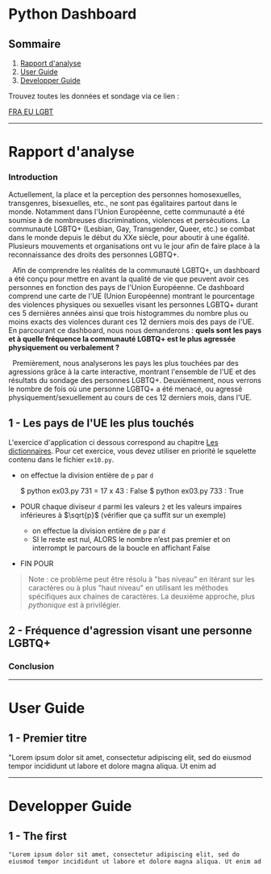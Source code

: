 # Python Dashboard

## Sommaire

1. [Rapport d'analyse](#rapport-d'analyse)
2. [User Guide](#user-guide)
3. [Developper Guide](#developper-guide)

Trouvez toutes les données et sondage via ce lien :

[FRA EU LGBT](https://fra.europa.eu/en/publications-and-resources/data-and-maps/survey-fundamental-rights-lesbian-gay-bisexual-and)

---

# Rapport d'analyse

### Introduction

Actuellement, la place et la perception des personnes homosexuelles, transgenres, bisexuelles, etc., ne sont pas égalitaires partout dans le monde. Notamment dans l'Union Européenne, cette communauté a été soumise à de nombreuses discriminations, violences et persécutions. La communauté LGBTQ+ (Lesbian, Gay, Transgender, Queer, etc.) se combat dans le monde depuis le début du XXe siècle, pour aboutir à une égalité. Plusieurs mouvements et organisations ont vu le jour afin de faire place à la reconnaissance des droits des personnes LGBTQ+.

&nbsp;
Afin de comprendre les réalités de la communauté LGBTQ+, un dashboard a été conçu pour mettre en avant la qualité de vie que peuvent avoir ces personnes en fonction des pays de l'Union Européenne. Ce dashboard comprend une carte de l'UE (Union Européenne) montrant le pourcentage des violences physiques ou sexuelles visant les personnes LGBTQ+ durant ces 5 dernières années ainsi que trois histogrammes du nombre plus ou moins exacts des violences durant ces 12 derniers mois des pays de l'UE. En parcourant ce dashboard, nous nous demanderons :
**quels sont les pays et à quelle fréquence la communauté LGBTQ+ est le plus agressée physiquement ou verbalement ?**

&nbsp;
Premièrement, nous analyserons les pays les plus touchées par des agressions grâce à la carte interactive, montrant l'ensemble de l'UE
et des résultats du sondage des personnes LGBTQ+. Deuxièmement, nous verrons le nombre de fois où une personne LGBTQ+ a été menacé, ou agressé physiquement/sexuellement au cours de ces 12 derniers mois, dans l'UE.

## 1 - Les pays de l'UE les plus touchés

L'exercice d'application ci dessous correspond au chapitre [Les dictionnaires](https://perso.esiee.fr/~courivad/Python/10-dict.html).
Pour cet exercice, vous devez utiliser en priorité le squelette contenu dans le fichier `ex10.py`.

- on effectue la division entière de `p` par `d`

  $ python ex03.py
  731 = 17 x 43 : False
  $ python ex03.py
  733 : True

- POUR chaque diviseur `d` parmi les valeurs `2` et les valeurs impaires inférieures à $`\sqrt{p}`$ (vérifier que ça suffit sur un exemple)
  - on effectue la division entière de `p` par `d`
  - SI le reste est nul, ALORS le nombre n’est pas premier et on interrompt le parcours de la boucle en affichant False
- FIN POUR

> Note : ce problème peut être résolu à "bas niveau" en itérant sur les caractères ou à plus "haut niveau" en utilisant les méthodes spécifiques aux chaines de caractères. La deuxième approche, plus _pythonique_ est à privilégier.

## 2 - Fréquence d'agression visant une personne LGBTQ+

### Conclusion

---

# User Guide

## 1 - Premier titre

"Lorem ipsum dolor sit amet, consectetur adipiscing elit, sed do eiusmod tempor incididunt ut labore et dolore magna aliqua. Ut enim ad

---

# Developper Guide

## 1 - The first

`"Lorem ipsum dolor sit amet, consectetur adipiscing elit, sed do eiusmod tempor incididunt ut labore et dolore magna aliqua. Ut enim ad `

